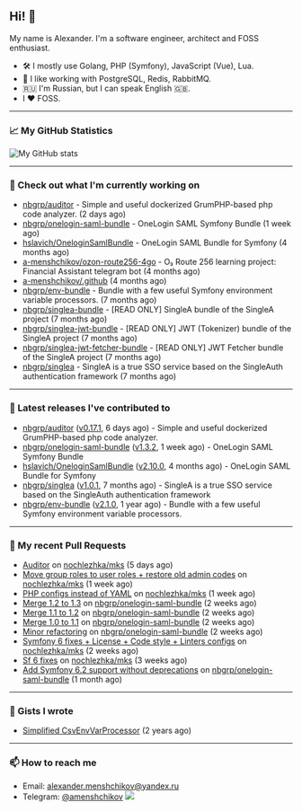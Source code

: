 ## Hi! 👋

My name is Alexander. I'm a software engineer, architect and FOSS enthusiast.

* 🛠 I mostly use Golang, PHP (Symfony), JavaScript (Vue), Lua.
* 🧰 I like working with PostgreSQL, Redis, RabbitMQ.
* 🇷🇺 I'm Russian, but I can speak English 🇬🇧.
* I ♥ FOSS.

---

### 📈 My GitHub Statistics

![My GitHub stats](https://github-readme-stats.vercel.app/api?username=a-menshchikov&theme=calm&hide_title=true&include_all_commits=true&show_icons=true)

[comment]: &lt;> (![Top Langs]&#40;https://github-readme-stats.vercel.app/api/top-langs/?username=a-menshchikov&theme=calm&hide_title=true&layout=compact&count_private=true&include_all_commits=true&langs_count=6&#41;)

---

### 👷 Check out what I'm currently working on

- [nbgrp/auditor](https://github.com/nbgrp/auditor) - Simple and useful dockerized GrumPHP-based php code analyzer. (2 days ago)
- [nbgrp/onelogin-saml-bundle](https://github.com/nbgrp/onelogin-saml-bundle) - OneLogin SAML Symfony Bundle (1 week ago)
- [hslavich/OneloginSamlBundle](https://github.com/hslavich/OneloginSamlBundle) - OneLogin SAML Bundle for Symfony (4 months ago)
- [a-menshchikov/ozon-route256-4go](https://github.com/a-menshchikov/ozon-route256-4go) - O₃ Route 256 learning project: Financial Assistant telegram bot (4 months ago)
- [a-menshchikov/.github](https://github.com/a-menshchikov/.github) (4 months ago)
- [nbgrp/env-bundle](https://github.com/nbgrp/env-bundle) - Bundle with a few useful Symfony environment variable processors. (7 months ago)
- [nbgrp/singlea-bundle](https://github.com/nbgrp/singlea-bundle) - [READ ONLY] SingleA bundle of the SingleA project (7 months ago)
- [nbgrp/singlea-jwt-bundle](https://github.com/nbgrp/singlea-jwt-bundle) - [READ ONLY] JWT (Tokenizer) bundle of the SingleA project (7 months ago)
- [nbgrp/singlea-jwt-fetcher-bundle](https://github.com/nbgrp/singlea-jwt-fetcher-bundle) - [READ ONLY] JWT Fetcher bundle of the SingleA project (7 months ago)
- [nbgrp/singlea](https://github.com/nbgrp/singlea) - SingleA is a true SSO service based on the SingleAuth authentication framework (7 months ago)

---

### 🔭 Latest releases I've contributed to

- [nbgrp/auditor](https://github.com/nbgrp/auditor) ([v0.17.1](https://github.com/nbgrp/auditor/releases/tag/v0.17.1), 6 days ago) - Simple and useful dockerized GrumPHP-based php code analyzer.
- [nbgrp/onelogin-saml-bundle](https://github.com/nbgrp/onelogin-saml-bundle) ([v1.3.2](https://github.com/nbgrp/onelogin-saml-bundle/releases/tag/v1.3.2), 1 week ago) - OneLogin SAML Symfony Bundle
- [hslavich/OneloginSamlBundle](https://github.com/hslavich/OneloginSamlBundle) ([v2.10.0](https://github.com/hslavich/OneloginSamlBundle/releases/tag/v2.10.0), 4 months ago) - OneLogin SAML Bundle for Symfony
- [nbgrp/singlea](https://github.com/nbgrp/singlea) ([v1.0.1](https://github.com/nbgrp/singlea/releases/tag/v1.0.1), 7 months ago) - SingleA is a true SSO service based on the SingleAuth authentication framework
- [nbgrp/env-bundle](https://github.com/nbgrp/env-bundle) ([v2.1.0](https://github.com/nbgrp/env-bundle/releases/tag/v2.1.0), 1 year ago) - Bundle with a few useful Symfony environment variable processors.

---

### 🔨 My recent Pull Requests

- [Auditor](https://github.com/nochlezhka/mks/pull/103) on [nochlezhka/mks](https://github.com/nochlezhka/mks) (5 days ago)
- [Move group roles to user roles &#43; restore old admin codes](https://github.com/nochlezhka/mks/pull/102) on [nochlezhka/mks](https://github.com/nochlezhka/mks) (1 week ago)
- [PHP configs instead of YAML](https://github.com/nochlezhka/mks/pull/100) on [nochlezhka/mks](https://github.com/nochlezhka/mks) (1 week ago)
- [Merge 1.2 to 1.3](https://github.com/nbgrp/onelogin-saml-bundle/pull/32) on [nbgrp/onelogin-saml-bundle](https://github.com/nbgrp/onelogin-saml-bundle) (2 weeks ago)
- [Merge 1.1 to 1.2](https://github.com/nbgrp/onelogin-saml-bundle/pull/31) on [nbgrp/onelogin-saml-bundle](https://github.com/nbgrp/onelogin-saml-bundle) (2 weeks ago)
- [Merge 1.0 to 1.1](https://github.com/nbgrp/onelogin-saml-bundle/pull/30) on [nbgrp/onelogin-saml-bundle](https://github.com/nbgrp/onelogin-saml-bundle) (2 weeks ago)
- [Minor refactoring](https://github.com/nbgrp/onelogin-saml-bundle/pull/29) on [nbgrp/onelogin-saml-bundle](https://github.com/nbgrp/onelogin-saml-bundle) (2 weeks ago)
- [Symfony 6 fixes &#43; License &#43; Code style &#43; Linters configs](https://github.com/nochlezhka/mks/pull/99) on [nochlezhka/mks](https://github.com/nochlezhka/mks) (2 weeks ago)
- [Sf 6 fixes](https://github.com/nochlezhka/mks/pull/97) on [nochlezhka/mks](https://github.com/nochlezhka/mks) (3 weeks ago)
- [Add Symfony 6.2 support without deprecations](https://github.com/nbgrp/onelogin-saml-bundle/pull/25) on [nbgrp/onelogin-saml-bundle](https://github.com/nbgrp/onelogin-saml-bundle) (1 month ago)

---

### 📓 Gists I wrote

- [Simplified CsvEnvVarProcessor](https://gist.github.com/08650c7b76154eb00c18d093e5087f0b) (2 years ago)

---

### 📫 How to reach me

- Email: [alexander.menshchikov@yandex.ru](mailto:alexander.menshchikov@yandex.ru)
- Telegram: [@amenshchikov](https://t.me/amenshchikov)
![](https://hit.yhype.me/github/profile?user_id=2580489)
